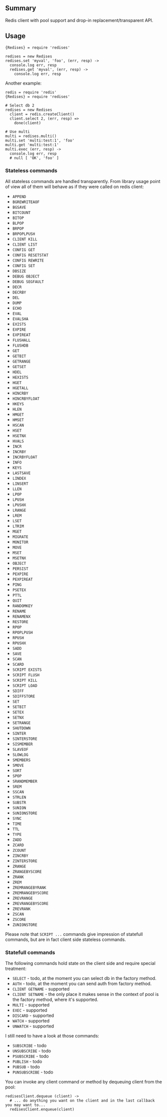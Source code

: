 ## Summary

Redis client with pool support and drop-in replacement/transparent API.

## Usage

    {Redises} = require 'redises'
    
    redises = new Redises
    redises.set 'myval', 'foo', (err, resp) ->
      console.log err, resp
      redises.get 'myval', (err, resp) ->
        console.log err, resp

Another example:

    redis = require 'redis'
    {Redises} = require 'redises'

    # Select db 2
    redises = new Redises
      client = redis.createClient()
      client.select 2, (err, resp) =>
        done(client)

    # Use multi
    multi = redises.multi()
    multi.set 'multi:test:1', 'foo'
    multi.get 'multi:test:1'
    multi.exec (err, resp) ->
      console.log err, resp
      # null [ 'OK', 'foo' ]

### Stateless commands

All stateless commands are handled transparently. From library usage point of view all of them will behave as if they were called on redis client:

* `APPEND`
* `BGREWRITEAOF`
* `BGSAVE`
* `BITCOUNT`
* `BITOP`
* `BLPOP`
* `BRPOP`
* `BRPOPLPUSH`
* `CLIENT KILL`
* `CLIENT LIST`
* `CONFIG GET`
* `CONFIG RESETSTAT`
* `CONFIG REWRITE`
* `CONFIG SET`
* `DBSIZE`
* `DEBUG OBJECT`
* `DEBUG SEGFAULT`
* `DECR`
* `DECRBY`
* `DEL`
* `DUMP`
* `ECHO`
* `EVAL`
* `EVALSHA`
* `EXISTS`
* `EXPIRE`
* `EXPIREAT`
* `FLUSHALL`
* `FLUSHDB`
* `GET`
* `GETBIT`
* `GETRANGE`
* `GETSET`
* `HDEL`
* `HEXISTS`
* `HGET`
* `HGETALL`
* `HINCRBY`
* `HINCRBYFLOAT`
* `HKEYS`
* `HLEN`
* `HMGET`
* `HMSET`
* `HSCAN`
* `HSET`
* `HSETNX`
* `HVALS`
* `INCR`
* `INCRBY`
* `INCRBYFLOAT`
* `INFO`
* `KEYS`
* `LASTSAVE`
* `LINDEX`
* `LINSERT`
* `LLEN`
* `LPOP`
* `LPUSH`
* `LPUSHX`
* `LRANGE`
* `LREM`
* `LSET`
* `LTRIM`
* `MGET`
* `MIGRATE`
* `MONITOR`
* `MOVE`
* `MSET`
* `MSETNX`
* `OBJECT`
* `PERSIST`
* `PEXPIRE`
* `PEXPIREAT`
* `PING`
* `PSETEX`
* `PTTL`
* `QUIT`
* `RANDOMKEY`
* `RENAME`
* `RENAMENX`
* `RESTORE`
* `RPOP`
* `RPOPLPUSH`
* `RPUSH`
* `RPUSHX`
* `SADD`
* `SAVE`
* `SCAN`
* `SCARD`
* `SCRIPT EXISTS`
* `SCRIPT FLUSH`
* `SCRIPT KILL`
* `SCRIPT LOAD`
* `SDIFF`
* `SDIFFSTORE`
* `SET`
* `SETBIT`
* `SETEX`
* `SETNX`
* `SETRANGE`
* `SHUTDOWN`
* `SINTER`
* `SINTERSTORE`
* `SISMEMBER`
* `SLAVEOF`
* `SLOWLOG`
* `SMEMBERS`
* `SMOVE`
* `SORT`
* `SPOP`
* `SRANDMEMBER`
* `SREM`
* `SSCAN`
* `STRLEN`
* `SUBSTR`
* `SUNION`
* `SUNIONSTORE`
* `SYNC`
* `TIME`
* `TTL`
* `TYPE`
* `ZADD`
* `ZCARD`
* `ZCOUNT`
* `ZINCRBY`
* `ZINTERSTORE`
* `ZRANGE`
* `ZRANGEBYSCORE`
* `ZRANK`
* `ZREM`
* `ZREMRANGEBYRANK`
* `ZREMRANGEBYSCORE`
* `ZREVRANGE`
* `ZREVRANGEBYSCORE`
* `ZREVRANK`
* `ZSCAN`
* `ZSCORE`
* `ZUNIONSTORE`

Please note that `SCRIPT ...` commands give impression of statefull commands, but are in fact client side stateless commands.

### Statefull commands

The following commands hold state on the client side and require special treatment:

* `SELECT` - todo, at the moment you can select db in the factory method.
* `AUTH` - todo, at the moment you can send auth from factory method.
* `CLIENT GETNAME` - supported
* `CLIENT SETNAME` - the only place it makes sense in the context of pool is the factory method, where it's supported.
* `MULTI` - supported
* `EXEC` - supported
* `DISCARD` - supported
* `WATCH` - supported
* `UNWATCH` - supported

I still need to have a look at those commands:

* `SUBSCRIBE` - todo
* `UNSUBSCRIBE` - todo
* `PSUBSCRIBE` - todo
* `PUBLISH` - todo
* `PUBSUB` - todo
* `PUNSUBSCRIBE` - todo

You can invoke any client command or method by dequeuing client from the pool:

    redisesClient.dequeue (client) ->
      # ... do anything you want on the client and in the last callback you may want to...
      redisesClient.enqueue(client)
